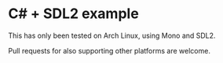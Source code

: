 # C# + SDL2 example

This has only been tested on Arch Linux, using Mono and SDL2.

Pull requests for also supporting other platforms are welcome.
